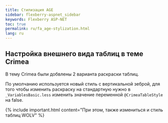 ```yaml
---
title: Стилизация AGE
sidebar: flexberry-aspnet_sidebar
keywords: Flexberry ASP-NET
toc: true
permalink: ru/fa_age-stylization.html
lang: ru
---
```


## Настройка внешнего вида таблиц в теме Crimea

В тему Crimea были добвлены 2 варианта раскраски таблиц.

По умолчанию используется новый стиль с вертикальной зеброй, для того чтобы изменить раскраску на стандартную нужно в `_VariablesBasic.less` изменить значение переменной `@CrimeaTableStyle` на false.

{% include important.html content="При этом, также измениться и стиль таблиц WOLV" %}
